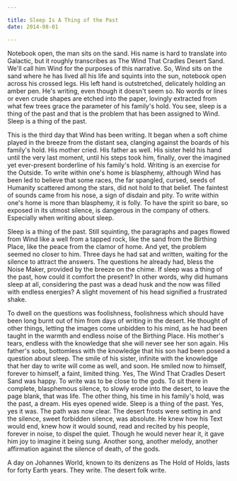 ```yaml
---

title: Sleep Is A Thing of the Past
date: 2014-08-01

---
```


Notebook open, the man sits on the sand. His name is hard to translate into Galactic, but it roughly transcribes as The Wind That Cradles Desert Sand. We'll call him Wind for the purposes of this narrative. So, Wind sits on the sand where he has lived all his life and squints into the sun, notebook open across his crossed legs. His left hand is outstretched, delicately holding an amber pen. He's writing, even though it doesn't seem so. No words or lines or even crude shapes are etched into the paper, lovingly extracted from what few trees grace the parameter of his family's hold. You see, sleep is a thing of the past and that is the problem that has been assigned to Wind. Sleep is a thing of the past.

This is the third day that Wind has been writing. It began when a soft chime played in the breeze from the distant sea, clanging against the boards of his family's hold. His mother cried. His father as well. His sister held his hand until the very last moment, until his steps took him, finally, over the imagined yet ever-present borderline of his family's hold. Writing is an exercise for the Outside. To write within one's home is blasphemy, although Wind has been led to believe that some races, the far spangled, cursed, seeds of Humanity scattered among the stars, did not hold to that belief. The faintest of sounds came from his nose, a sign of disdain and pity. To write within one's home is more than blasphemy, it is folly. To have the spirit so bare, so exposed in its utmost silence, is dangerous in the company of others. Especially when writing about sleep.

Sleep is a thing of the past. Still squinting, the paragraphs and pages flowed from Wind like a well from a tapped rock, like the sand from the Birthing Place, like the peace from the clamor of home. And yet, the problem seemed no closer to him. Three days he had sat and written, waiting for the silence to attract the answers. The questions he already had, bless the Noise Maker, provided by the breeze on the chime. If sleep was a thing of the past, how could it comfort the present? In other words, why did humans sleep at all, considering the past was a dead husk and the now was filled with endless energies? A slight movement of his head signified a frustrated shake.

To dwell on the questions was foolishness, foolishness which should have been long burnt out of him from days of writing in the desert. He thought of other things, letting the images come unbidden to his mind, as he had been taught in the warmth and endless noise of the Birthing Place. His mother's tears, endless with the knowledge that she will never see her son again. His father's sobs, bottomless with the knowledge that his son had been posed a question about sleep. The smile of his sister, infinite with the knowledge that her day to write will come as well, and soon. He smiled now to himself, forever to himself, a faint, limited thing. Yes, The Wind That Cradles Desert Sand was happy. To write was to be close to the gods. To sit there in complete, blasphemous silence, to slowly erode into the desert, to leave the page blank, that was life. The other thing, his time in his family's hold, was the past, a dream. His eyes opened wide. Sleep is a thing of the past. Yes, yes it was. The path was now clear. The desert frosts were setting in and the silence, sweet forbidden silence, was absolute. He knew how his Text would end, knew how it would sound, read and recited by his people, forever in noise, to dispel the quiet. Though he would never hear it, it gave him joy to imagine it being sung. Another song, another melody, another affirmation against the silence of death, of the gods.

A day on Johannes World, known to its denizens as The Hold of Holds, lasts for forty Earth years. They write. The desert folk write.